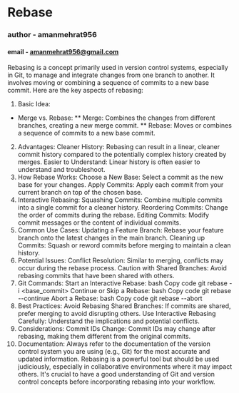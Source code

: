 # Rebase
### author - amanmehrat956
#### email - amanmehrat956@gmail.com

Rebasing is a concept primarily used in version control systems, especially in Git, to manage and integrate changes from one branch to another. It involves moving or combining a sequence of commits to a new base commit. Here are the key aspects of rebasing:

1. Basic Idea:
* Merge vs. Rebase:
** Merge: Combines the changes from different branches, creating a new merge commit.
** Rebase: Moves or combines a sequence of commits to a new base commit.
2. Advantages:
Cleaner History: Rebasing can result in a linear, cleaner commit history compared to the potentially complex history created by merges.
Easier to Understand: Linear history is often easier to understand and troubleshoot.
3. How Rebase Works:
Choose a New Base: Select a commit as the new base for your changes.
Apply Commits: Apply each commit from your current branch on top of the chosen base.
4. Interactive Rebasing:
Squashing Commits: Combine multiple commits into a single commit for a cleaner history.
Reordering Commits: Change the order of commits during the rebase.
Editing Commits: Modify commit messages or the content of individual commits.
5. Common Use Cases:
Updating a Feature Branch: Rebase your feature branch onto the latest changes in the main branch.
Cleaning up Commits: Squash or reword commits before merging to maintain a clean history.
6. Potential Issues:
Conflict Resolution: Similar to merging, conflicts may occur during the rebase process.
Caution with Shared Branches: Avoid rebasing commits that have been shared with others.
7. Git Commands:
Start an Interactive Rebase:
bash
Copy code
git rebase -i <base_commit>
Continue or Skip a Rebase:
bash
Copy code
git rebase --continue
Abort a Rebase:
bash
Copy code
git rebase --abort
8. Best Practices:
Avoid Rebasing Shared Branches: If commits are shared, prefer merging to avoid disrupting others.
Use Interactive Rebasing Carefully: Understand the implications and potential conflicts.
9. Considerations:
Commit IDs Change: Commit IDs may change after rebasing, making them different from the original commits.
10. Documentation:
Always refer to the documentation of the version control system you are using (e.g., Git) for the most accurate and updated information.
Rebasing is a powerful tool but should be used judiciously, especially in collaborative environments where it may impact others. It's crucial to have a good understanding of Git and version control concepts before incorporating rebasing into your workflow.